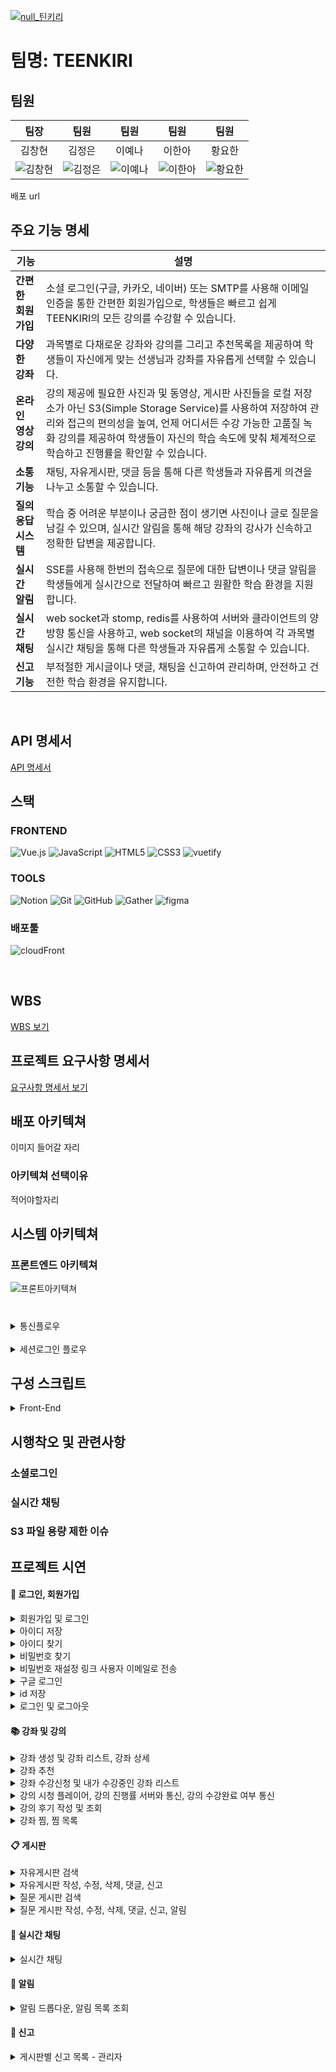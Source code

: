 [![null_틴키리](https://github.com/user-attachments/assets/08a561c5-f43c-4d95-a8ff-13dfd638a6af)](https://www.teenkiri.site/)


# 팀명: TEENKIRI

## 팀원

<center>
  
| 팀장 | 팀원 | 팀원 | 팀원 | 팀원 |
|:------:|:------:|:------:|:------:|:------:|
| 김창현 | 김정은 | 이예나 | 이한아 | 황요한 |
| ![김창현](https://github.com/user-attachments/assets/6cbde653-2dc2-41bc-967b-98c385ca0324) | ![김정은](https://github.com/user-attachments/assets/39f023ed-c272-4218-b11c-c03c2c51ed5e) | ![이예나](https://github.com/user-attachments/assets/50ca9133-e2ab-4d45-b4ee-200bc1f21f31) | ![이한아](https://github.com/user-attachments/assets/29f30df2-465e-45e3-925a-c84bdb003a72) | ![황요한](https://github.com/user-attachments/assets/f69d21a0-496b-46e3-b380-3443a905a791) |

</center>

배포 url
## 주요 기능 명세

| 기능 | 설명 |
|------|------|
| **간편한 회원가입** | 소셜 로그인(구글, 카카오, 네이버) 또는 SMTP를 사용해 이메일 인증을 통한 간편한 회원가입으로, 학생들은 빠르고 쉽게 TEENKIRI의 모든 강의를 수강할 수 있습니다. |
| **다양한 강좌** | 과목별로 다채로운 강좌와 강의를 그리고 추천목록을 제공하여 학생들이 자신에게 맞는 선생님과 강좌를 자유롭게 선택할 수 있습니다. |
| **온라인 영상 강의** | 강의 제공에 필요한 사진과 및 동영상, 게시판 사진들을 로컬 저장소가 아닌 S3(Simple Storage Service)를 사용하여 저장하여 관리와 접근의 편의성을 높여, 언제 어디서든 수강 가능한 고품질 녹화 강의를 제공하여 학생들이 자신의 학습 속도에 맞춰 체계적으로 학습하고 진행률을 확인할 수 있습니다. |
| **소통 기능** | 채팅, 자유게시판, 댓글 등을 통해 다른 학생들과 자유롭게 의견을 나누고 소통할 수 있습니다. |
| **질의응답 시스템** | 학습 중 어려운 부분이나 궁금한 점이 생기면 사진이나 글로 질문을 남길 수 있으며, 실시간 알림을 통해 해당 강좌의 강사가 신속하고 정확한 답변을 제공합니다. |
| **실시간 알림** | SSE를 사용해 한번의 접속으로 질문에 대한 답변이나 댓글 알림을 학생들에게 실시간으로 전달하여 빠르고 원활한 학습 환경을 지원합니다. |
| **실시간 채팅** | web socket과 stomp, redis를 사용하여 서버와 클라이언트의 양방향 통신을 사용하고, web socket의 채널을 이용하여 각 과목별 실시간 채팅을 통해 다른 학생들과 자유롭게 소통할 수 있습니다. |
| **신고 기능** | 부적절한 게시글이나 댓글, 채팅을 신고하여 관리하며, 안전하고 건전한 학습 환경을 유지합니다. |
<br>


## API 명세서
[API 명세서](https://www.notion.so/ara-boka/fc5d0810549e4d1b824bbbaba4e4a317?v=7d45cf341d364c86aaf799a90e747692&pvs=4)

## 스택

### FRONTEND
![Vue.js](https://img.shields.io/badge/vue.js-4FC08D?style=for-the-badge&logo=vue.js&logoColor=white)
![JavaScript](https://img.shields.io/badge/javascript-F7DF1E?style=for-the-badge&logo=javascript&logoColor=black)
![HTML5](https://img.shields.io/badge/html5-E34F26?style=for-the-badge&logo=html5&logoColor=white)
![CSS3](https://img.shields.io/badge/CSS3-E34F26?style=for-the-badge&logo=html5&logoColor=white)
![vuetify](https://img.shields.io/badge/vuetify-1867C0?style=for-the-badge)


### TOOLS
![Notion](https://img.shields.io/badge/notion-181717?style=for-the-badge&logo=notion&logoColor=white)
![Git](https://img.shields.io/badge/git-F05032?style=for-the-badge&logo=git&logoColor=white)
![GitHub](https://img.shields.io/badge/Github-181717?style=for-the-badge&logo=Github&logoColor=white)
![Gather](https://img.shields.io/badge/gather-2F5EF5?style=for-the-badge)
![figma](https://img.shields.io/badge/figma-2F5EF5?style=for-the-badge)

### 배포툴
![cloudFront](https://img.shields.io/badge/cloudFront-2F5EF5?style=for-the-badge)

<br>

## WBS

[WBS 보기](https://docs.google.com/spreadsheets/d/120qVjj7PFPoHNYqx8IHpAQztUI7F3E29oSD8xP9Lv3Y/edit?pli=1&gid=95638865#gid=95638865)

## 프로젝트 요구사항 명세서

[요구사항 명세서 보기](https://docs.google.com/spreadsheets/d/120qVjj7PFPoHNYqx8IHpAQztUI7F3E29oSD8xP9Lv3Y/edit?pli=1&gid=0#gid=0)
<br>


## 배포 아키텍쳐
이미지 들어갈 자리

### 아키텍쳐 선택이유
적어야할자리

## 시스템 아키텍쳐

### 프론트엔드 아키텍쳐
![프론트아키텍쳐](https://github.com/user-attachments/assets/adf255a8-bd52-484b-8cb5-865c86e1d877)

# 

<details>
  <summary> 통신플로우</summary>
  <img src="https://github.com/user-attachments/assets/a5c9e695-5d42-4d8c-bf0f-0e2914bcd0cf">
  <img src="https://github.com/user-attachments/assets/8b8a8a56-00da-402b-8d8e-d187f81f008c">
  <img src="https://github.com/user-attachments/assets/ced481be-325d-4dcb-b52b-826d4e9065c4">
</details>
<br>


<details>
  <summary>세션로그인 플로우</summary>
</details>

## 구성 스크립트

<details>
  <summary> Front-End</summary>

  ```
  name: deploy teenkiri to aws s3

# main브랜치에 push될때 현재 스크립트 실행 trigger 발동! 
on:
  push:
    branches:
      - main

jobs:
# workflow는 하나 이상의 작업(job)으로 구성. 여기서는 하나의 작업만을 정의
  build-and-deploy:
    runs-on: ubuntu-latest
    # 각 작업은 여러 step(단계)로 구성
    steps: 
    # actions는 github에서 제공되는 공식 workflow
    # checkout은 현재 repo의 main브랜치 소스코드를 copy
      - name: source code checkout
        uses: actions/checkout@v2

      - name: setup node.js
        uses: actions/setup-node@v2
        with:
          node-version: '20'

      - name: npm install
        working-directory: .
        # run은 직접 사용하고자 하는 명령어 !
        run: npm install

      - name: npm build
        working-directory: .
        run: npm run build

      - name: setup aws cli
        uses: aws-actions/configure-aws-credentials@v2
        with:
          aws-access-key-id: ${{secrets.AWS_ACCESS_KEY}}
          aws-secret-access-key: ${{secrets.AWS_SECRET}}
          aws-region: "ap-northeast-2"
          
      - name: clear s3 bucket
        run: aws s3 rm s3://www.teenkiri.site/ --recursive

      - name: deploy to s3
        run: aws s3 cp ./dist s3://www.teenkiri.site/ --recursive

      - name: invalidate cloudfront caches
        run: aws cloudfront create-invalidation --distribution-id E3SJ4CE9Q85SUU --paths "/*"
  ```
</details>

## 시행착오 및 관련사항

### 소셜로그인
### 실시간 채팅
### S3 파일 용량 제한 이슈

## 프로젝트 시연

#### 👤 로그인, 회원가입
<details>
  <summary>회원가입 및 로그인</summary>
  <img src="https://github.com/user-attachments/assets/4cc8f76e-4b72-4a83-a12b-d6811b53b024">
</details>

<details>
  <summary>아이디 저장</summary>
  <img src="https://github.com/user-attachments/assets/271e8b47-4686-4949-9ee8-fd7c3d98414a">
</details>

<details>
  <summary>아이디 찾기</summary>
  <img src="https://github.com/user-attachments/assets/8dc01686-587a-4ae7-94ce-c8c9ef840a33">
</details>

<details>
  <summary>비밀번호 찾기</summary>
  <img src = "https://github.com/user-attachments/assets/31659318-a183-4825-9c6c-1a1f4fe5d9e3">
</details>

<details>
  <summary>비밀번호 재설정 링크 사용자 이메일로 전송</summary>
  <img width="1170" alt="비밀번호_재설정_링크" src="https://github.com/user-attachments/assets/d1d59ff7-ec19-4d0b-ae60-9d00ccc7128c">
</details>

<details>
  <summary>구글 로그인</summary>
<img src = "https://github.com/user-attachments/assets/6adbcfab-2034-4241-af68-9a29ea2bd0ad">
</details>

<details>
  <summary>id 저장</summary>
  <img src = "https://github.com/user-attachments/assets/f0aba189-fd64-4381-b8ce-dec71f413cb9">
</details>

<details>
  <summary>로그인 및 로그아웃</summary>
<br>
<summary>로그인</summary>
<img src ="https://github.com/user-attachments/assets/a2f71dc3-a939-4c40-a3da-964b0ed6dd87">
<br>
  <summary>로그아웃</summary>
<img src ="https://github.com/user-attachments/assets/ac47c3f1-f6d9-44c4-8c3f-d10393a46e89">
</details>

#### 📚 강좌 및 강의

<details>
  <summary>강좌 생성 및 강좌 리스트, 강좌 상세</summary>
  <img src="https://github.com/user-attachments/assets/531492fd-d958-40b2-ae54-912b8159e80c">
</details>

<details>
  <summary>강좌 추천</summary>
  <img src="https://github.com/user-attachments/assets/99f3a64f-570b-4c38-bf96-32972a88d6b2">
</details>

<details>
  <summary>강좌 수강신청 및 내가 수강중인 강좌 리스트</summary>
  <img src="https://github.com/user-attachments/assets/f968dfa0-8316-4fe1-8649-674f50c10ac5">
</details>

<details>
  <summary>강의 시청 플레이어, 강의 진행률 서버와 통신, 강의 수강완료 여부 통신</summary>
  <img src= "https://github.com/user-attachments/assets/f7ff0202-637b-4e0b-a25a-606fc532c506">
</details>

<details>
  <summary>강의 후기 작성 및 조회</summary>
  <img src="https://github.com/user-attachments/assets/ff13b853-5ae3-4912-9e99-fa06d87a334c" alt="별점 및 후기">
</details>

<details>
  <summary>강좌 찜, 찜 목록</summary>
  <img src="https://github.com/user-attachments/assets/f5046e16-c634-42a8-a4fd-f6477be81e82">
</details>


#### 📋 게시판

<details>
  <summary>자유게시판 검색</summary>
  <img src="https://github.com/user-attachments/assets/9d2d7b5b-ebe9-4a41-9783-ffd881b72362">
</details>

<details>
  <summary>자유게시판 작성, 수정, 삭제, 댓글, 신고</summary>
  <img src = "https://github.com/user-attachments/assets/bb5b3ce2-22ad-430d-91f9-4a63035acc82">
</details>

<details>
  <summary>질문 게시판 검색</summary>
  <img src = "https://github.com/user-attachments/assets/d21a2480-c7b3-4cf0-bfff-f376c90677e9">
</details>

<details>
  <summary>질문 게시판 작성, 수정, 삭제, 댓글, 신고, 알림</summary>
  <img src= "https://github.com/user-attachments/assets/849eccc6-42da-4238-bc25-e9f3e112923e">
</details>

#### 💬 실시간 채팅

<details>
  <summary>실시간 채팅</summary>
  <img src= "https://github.com/user-attachments/assets/c73dcbd6-9cff-46b1-88f5-4486eb3f6eed">
</details>

#### 🔔 알림

<details>
  <summary>알림 드롭다운, 알림 목록 조회</summary>
  <img src = "https://github.com/user-attachments/assets/5b904e40-f5b0-4864-ae66-4903ea1d1532">
</details>

#### 🚨 신고

<details>
  <summary>게시판별 신고 목록 - 관리자</summary>
  <img src= "https://github.com/user-attachments/assets/3fc0e9f5-54ba-4c33-88fa-be6c36749ea1">
</details>

